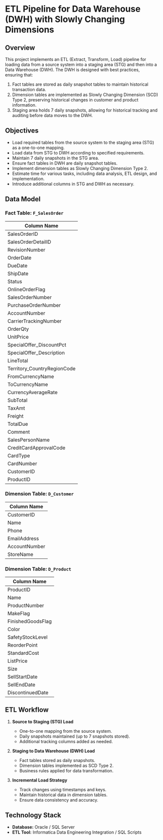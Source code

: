 # ETL Pipeline for Data Warehouse (DWH) with Slowly Changing Dimensions

## Overview
This project implements an ETL (Extract, Transform, Load) pipeline for loading data from a source system into a staging area (STG) and then into a Data Warehouse (DWH). 
The DWH is designed with best practices, ensuring that:
1. Fact tables are stored as daily snapshot tables to maintain historical transaction data.
2. Dimension tables are implemented as Slowly Changing Dimension (SCD) Type 2, preserving historical changes in customer and product information.
3. Staging area holds 7 daily snapshots, allowing for historical tracking and auditing before data moves to the DWH.

## Objectives
- Load required tables from the source system to the staging area (STG) as a one-to-one mapping.
- Load data from STG to DWH according to specified requirements.
- Maintain 7 daily snapshots in the STG area.
- Ensure fact tables in DWH are daily snapshot tables.
- Implement dimension tables as Slowly Changing Dimension Type 2.
- Estimate time for various tasks, including data analysis, ETL design, and implementation.
- Introduce additional columns in STG and DWH as necessary.

## Data Model

### Fact Table: `F_SalesOrder`
| Column Name |
|------------|
| SalesOrderID |
| SalesOrderDetailID |
| RevisionNumber |
| OrderDate |
| DueDate |
| ShipDate |
| Status |
| OnlineOrderFlag |
| SalesOrderNumber |
| PurchaseOrderNumber |
| AccountNumber |
| CarrierTrackingNumber |
| OrderQty |
| UnitPrice |
| SpecialOffer_DiscountPct |
| SpecialOffer_Description |
| LineTotal |
| Territory_CountryRegionCode |
| FromCurrencyName |
| ToCurrencyName |
| CurrencyAverageRate |
| SubTotal |
| TaxAmt |
| Freight |
| TotalDue |
| Comment |
| SalesPersonName |
| CreditCardApprovalCode |
| CardType |
| CardNumber |
| CustomerID |
| ProductID |

### Dimension Table: `D_Customer`
| Column Name |
|------------|
| CustomerID |
| Name |
| Phone |
| EmailAddress |
| AccountNumber |
| StoreName |

### Dimension Table: `D_Product`
| Column Name |
|------------|
| ProductID |
| Name |
| ProductNumber |
| MakeFlag |
| FinishedGoodsFlag |
| Color |
| SafetyStockLevel |
| ReorderPoint |
| StandardCost |
| ListPrice |
| Size |
| SellStartDate |
| SellEndDate |
| DiscontinuedDate |

## ETL Workflow
1. **Source to Staging (STG) Load**  
   - One-to-one mapping from the source system.
   - Daily snapshots maintained (up to 7 snapshots stored).
   - Additional tracking columns added as needed.
   
2. **Staging to Data Warehouse (DWH) Load**  
   - Fact tables stored as daily snapshots.
   - Dimension tables implemented as SCD Type 2.
   - Business rules applied for data transformation.

3. **Incremental Load Strategy**  
   - Track changes using timestamps and keys.
   - Maintain historical data in dimension tables.
   - Ensure data consistency and accuracy.


## Technology Stack
- **Database:** Oracle / SQL Server 
- **ETL Tool:** Informatica Data Engineering Integration / SQL Scripts



